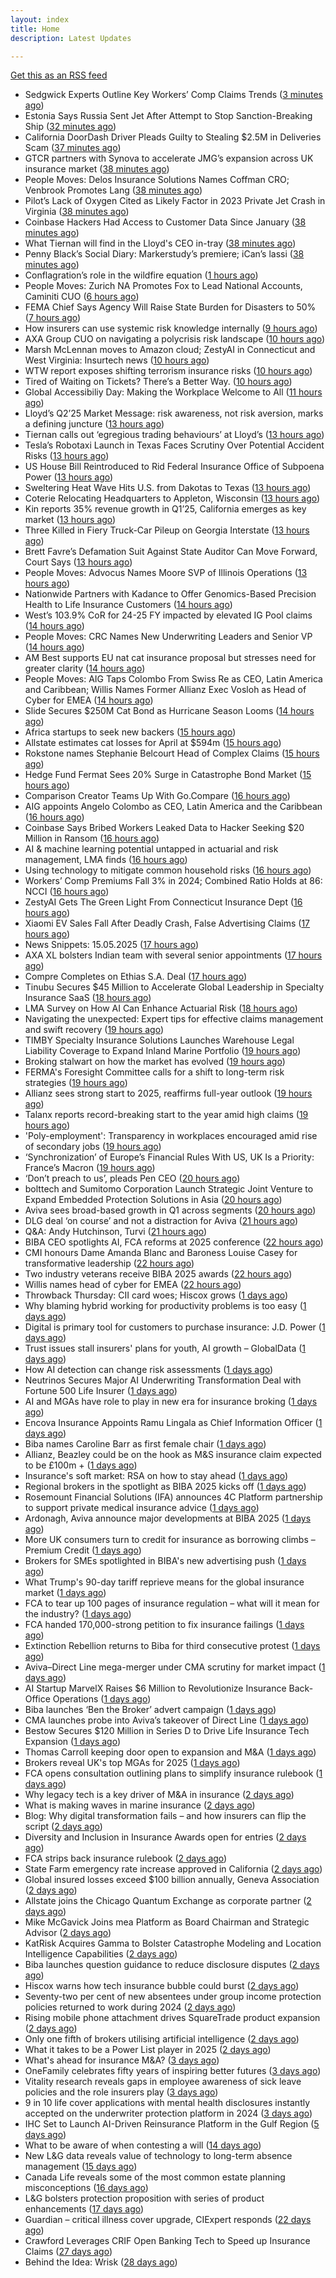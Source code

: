 ```yaml
---
layout: index
title: Home
description: Latest Updates

---
```


[Get this as an RSS feed](/feed.rss)

<!-- news_marker starts -->
- Sedgwick Experts Outline Key Workers’ Comp Claims Trends ([3 minutes ago](https://www.insurancejournal.com/news/national/2025/05/16/823936.htm))
- Estonia Says Russia Sent Jet After Attempt to Stop Sanction-Breaking Ship ([32 minutes ago](https://www.insurancejournal.com/news/international/2025/05/16/823959.htm))
- California DoorDash Driver Pleads Guilty to Stealing $2.5M in Deliveries Scam ([37 minutes ago](https://www.insurancejournal.com/news/west/2025/05/16/823989.htm))
- GTCR partners with Synova to accelerate JMG’s expansion across UK insurance market ([38 minutes ago](https://www.reinsurancene.ws/gtcr-partners-with-synova-to-accelerate-jmgs-expansion-across-uk-insurance-market/))
- People Moves: Delos Insurance Solutions Names Coffman CRO; Venbrook Promotes Lang ([38 minutes ago](https://www.insurancejournal.com/news/west/2025/05/16/823705.htm))
- Pilot’s Lack of Oxygen Cited as Likely Factor in 2023 Private Jet Crash in Virginia ([38 minutes ago](https://www.insurancejournal.com/news/east/2025/05/16/823826.htm))
- Coinbase Hackers Had Access to Customer Data Since January ([38 minutes ago](https://www.insurancejournal.com/news/national/2025/05/16/823970.htm))
- What Tiernan will find in the Lloyd's CEO in-tray ([38 minutes ago](https://www.postonline.co.uk/lloydslondon/7957720/what-tiernan-will-find-in-the-lloyds-ceo-in-tray))
- Penny Black’s Social Diary: Markerstudy’s premiere; iCan’s lassi ([38 minutes ago](https://www.postonline.co.uk/people/7957568/penny-blacks-social-diary-markerstudys-premiere-icans-lassi))
- Conflagration’s role in the wildfire equation ([1 hours ago](https://www.insurancejournal.com/blogs/cotality/2025/05/16/823947.htm))
- People Moves: Zurich NA Promotes Fox to Lead National Accounts, Caminiti CUO ([6 hours ago](https://www.insurancejournal.com/news/national/2025/05/15/823985.htm))
- FEMA Chief Says Agency Will Raise State Burden for Disasters to 50% ([7 hours ago](https://www.insurancejournal.com/news/national/2025/05/15/823980.htm))
- How insurers can use systemic risk knowledge internally ([9 hours ago](https://www.dig-in.com/opinion/how-insurers-can-use-systemic-risk-knowledge-internally))
- AXA Group CUO on navigating a polycrisis risk landscape ([10 hours ago](https://www.insurancebusinessmag.com/uk/news/breaking-news/axa-group-cuo-on-navigating-a-polycrisis-risk-landscape-535921.aspx))
- Marsh McLennan moves to Amazon cloud; ZestyAI in Connecticut and West Virginia: Insurtech news ([10 hours ago](https://www.dig-in.com/news/marsh-mclennan-to-amazon-cloud-zestyai-and-insurtech-news))
- WTW report exposes shifting terrorism insurance risks ([10 hours ago](https://www.insurancebusinessmag.com/uk/news/breaking-news/wtw-report-exposes-shifting-terrorism-insurance-risks-535909.aspx))
- Tired of Waiting on Tickets? There’s a Better Way. ([10 hours ago](https://www.insurancejournal.com/blogs/expert-insured/2025/05/15/823954.htm))
- Global Accessibiliy Day: Making the Workplace Welcome to All ([11 hours ago](https://insurance-edge.net/2025/05/15/global-accessibiliy-day-making-the-workplace-welcome-to-all/))
- Lloyd’s Q2’25 Market Message: risk awareness, not risk aversion, marks a defining juncture ([13 hours ago](https://www.reinsurancene.ws/lloyds-q225-market-message-risk-awareness-not-risk-aversion-marks-a-defining-juncture/))
- Tiernan calls out ‘egregious trading behaviours’ at Lloyd’s ([13 hours ago](https://www.postonline.co.uk/lloydslondon/7957765/tiernan-calls-out-egregious-trading-behaviours-at-lloyds))
- Tesla’s Robotaxi Launch in Texas Faces Scrutiny Over Potential Accident Risks ([13 hours ago](https://www.insurancejournal.com/news/southcentral/2025/05/15/823930.htm))
- US House Bill Reintroduced to Rid Federal Insurance Office of Subpoena Power ([13 hours ago](https://www.insurancejournal.com/news/national/2025/05/15/823897.htm))
- Sweltering Heat Wave Hits U.S. from Dakotas to Texas ([13 hours ago](https://www.insurancejournal.com/news/southcentral/2025/05/15/823927.htm))
- Coterie Relocating Headquarters to Appleton, Wisconsin ([13 hours ago](https://www.insurancejournal.com/news/midwest/2025/05/15/823924.htm))
- Kin reports 35% revenue growth in Q1’25, California emerges as key market ([13 hours ago](https://www.reinsurancene.ws/kin-reports-35-revenue-growth-in-q125-california-emerges-as-key-market/))
- Three Killed in Fiery Truck-Car Pileup on Georgia Interstate ([13 hours ago](https://www.insurancejournal.com/news/southeast/2025/05/15/823917.htm))
- Brett Favre’s Defamation Suit Against State Auditor Can Move Forward, Court Says ([13 hours ago](https://www.insurancejournal.com/news/southeast/2025/05/15/823911.htm))
- People Moves: Advocus Names Moore SVP of Illinois Operations ([13 hours ago](https://www.insurancejournal.com/news/midwest/2025/05/15/823905.htm))
- Nationwide Partners with Kadance to Offer Genomics-Based Precision Health to Life Insurance Customers ([14 hours ago](https://www.insurtechinsights.com/nationwide-partners-with-kadance-to-offer-genomics-based-precision-health-to-life-insurance-customers/))
- West’s 103.9% CoR for 24-25 FY impacted by elevated IG Pool claims ([14 hours ago](https://www.reinsurancene.ws/wests-103-9-cor-for-24-25-fy-impacted-by-elevated-ig-pool-claims/))
- People Moves: CRC Names New Underwriting Leaders and Senior VP ([14 hours ago](https://www.insurancejournal.com/news/southeast/2025/05/15/823894.htm))
- AM Best supports EU nat cat insurance proposal but stresses need for greater clarity ([14 hours ago](https://www.reinsurancene.ws/am-best-supports-eu-nat-cat-insurance-proposal-but-stresses-need-for-greater-clarity/))
- People Moves: AIG Taps Colombo From Swiss Re as CEO, Latin America and Caribbean; Willis Names Former Allianz Exec Vosloh as Head of Cyber for EMEA ([14 hours ago](https://www.insurancejournal.com/news/international/2025/05/15/823886.htm))
- Slide Secures $250M Cat Bond as Hurricane Season Looms ([14 hours ago](https://www.insurancejournal.com/news/southeast/2025/05/15/823884.htm))
- Africa startups to seek new backers ([15 hours ago](https://www.dig-in.com/articles/africa-startups-to-seek-new-backers))
- Allstate estimates cat losses for April at $594m ([15 hours ago](https://www.reinsurancene.ws/allstate-estimates-cat-losses-for-april-at-594m/))
- Rokstone names Stephanie Belcourt Head of Complex Claims ([15 hours ago](https://www.reinsurancene.ws/rokstone-names-stephanie-belcourt-head-of-complex-claims/))
- Hedge Fund Fermat Sees 20% Surge in Catastrophe Bond Market ([15 hours ago](https://www.insurancejournal.com/news/international/2025/05/15/823861.htm))
- Comparison Creator Teams Up With Go.Compare ([16 hours ago](https://insurance-edge.net/2025/05/15/comparison-creator-teams-up-with-go-compare/))
- AIG appoints Angelo Colombo as CEO, Latin America and the Caribbean ([16 hours ago](https://www.reinsurancene.ws/aig-appoints-angelo-colombo-as-ceo-latin-america-and-the-caribbean/))
- Coinbase Says Bribed Workers Leaked Data to Hacker Seeking $20 Million in Ransom ([16 hours ago](https://www.insurancejournal.com/news/national/2025/05/15/823862.htm))
- AI & machine learning potential untapped in actuarial and risk management, LMA finds ([16 hours ago](https://www.reinsurancene.ws/ai-machine-learning-potential-untapped-in-actuarial-and-risk-management-lma-finds/))
- Using technology to mitigate common household risks ([16 hours ago](https://www.dig-in.com/podcast/using-technology-to-mitigate-common-household-risks))
- Workers’ Comp Premiums Fall 3% in 2024; Combined Ratio Holds at 86: NCCI ([16 hours ago](https://www.insurancejournal.com/news/national/2025/05/15/823850.htm))
- ZestyAI Gets The Green Light From Connecticut Insurance Dept ([16 hours ago](https://insurance-edge.net/2025/05/15/zestyai-gets-the-green-light-from-connecticut-insurance-dept/))
- Xiaomi EV Sales Fall After Deadly Crash, False Advertising Claims ([17 hours ago](https://www.insurancejournal.com/news/international/2025/05/15/823843.htm))
- News Snippets: 15.05.2025 ([17 hours ago](https://insurance-edge.net/2025/05/15/news-snippets-15-05-2025/))
- AXA XL bolsters Indian team with several senior appointments ([17 hours ago](https://www.reinsurancene.ws/axa-xl-bolsters-indian-team-with-several-senior-appointments/))
- Compre Completes on Ethias S.A. Deal ([17 hours ago](https://insurance-edge.net/2025/05/15/compre-completes-on-ethias-s-a-deal/))
- Tinubu Secures $45 Million to Accelerate Global Leadership in Specialty Insurance SaaS ([18 hours ago](https://www.insurtechinsights.com/tinubu-secures-45-million-to-accelerate-global-leadership-in-specialty-insurance-saas/))
- LMA Survey on How AI Can Enhance Actuarial Risk ([18 hours ago](https://insurance-edge.net/2025/05/15/lma-survey-on-how-ai-can-enhance-actuarial-risk/))
- Navigating the unexpected: Expert tips for effective claims management and swift recovery ([19 hours ago](https://www.insurancebusinessmag.com/uk/news/property-insurance/navigating-the-unexpected-expert-tips-for-effective-claims-management-and-swift-recovery-535498.aspx))
- TIMBY Specialty Insurance Solutions Launches Warehouse Legal Liability Coverage to Expand Inland Marine Portfolio ([19 hours ago](https://www.insurtechinsights.com/timby-specialty-insurance-solutions-launches-warehouse-legal-liability-coverage-to-expand-inland-marine-portfolio/))
- Broking stalwart on how the market has evolved ([19 hours ago](https://www.insurancebusinessmag.com/uk/news/breaking-news/broking-stalwart-on-how-the-market-has-evolved-535809.aspx))
- FERMA's Foresight Committee calls for a shift to long-term risk strategies ([19 hours ago](https://www.insurancebusinessmag.com/uk/news/non-profits/fermas-foresight-committee-calls-for-a-shift-to-longterm-risk-strategies-535808.aspx))
- Allianz sees strong start to 2025, reaffirms full-year outlook ([19 hours ago](https://www.insurancebusinessmag.com/uk/news/breaking-news/allianz-sees-strong-start-to-2025-reaffirms-fullyear-outlook-535802.aspx))
- Talanx reports record-breaking start to the year amid high claims ([19 hours ago](https://www.insurancebusinessmag.com/uk/news/breaking-news/talanx-reports-recordbreaking-start-to-the-year-amid-high-claims-535796.aspx))
- 'Poly-employment': Transparency in workplaces encouraged amid rise of secondary jobs ([19 hours ago](https://www.insurancebusinessmag.com/uk/news/breaking-news/polyemployment-transparency-in-workplaces-encouraged-amid-rise-of-secondary-jobs-535784.aspx))
- ‘Synchronization’ of Europe’s Financial Rules With US, UK Is a Priority: France’s Macron ([19 hours ago](https://www.insurancejournal.com/news/international/2025/05/15/823833.htm))
- ‘Don’t preach to us’, pleads Pen CEO ([20 hours ago](https://www.postonline.co.uk/broker/7957752/dont-preach-to-us-pleads-pen-ceo))
- bolttech and Sumitomo Corporation Launch Strategic Joint Venture to Expand Embedded Protection Solutions in Asia ([20 hours ago](https://www.insurtechinsights.com/bolttech-and-sumitomo-corporation-launch-strategic-joint-venture-to-expand-embedded-protection-solutions-in-asia/))
- Aviva sees broad-based growth in Q1 across segments ([20 hours ago](https://www.insurancebusinessmag.com/uk/news/breaking-news/aviva-sees-broadbased-growth-in-q1-across-segments-535781.aspx))
- DLG deal ‘on course’ and not a distraction for Aviva ([21 hours ago](https://www.postonline.co.uk/news/7957750/dlg-deal-on-course-and-not-a-distraction-for-aviva))
- Q&A: Andy Hutchinson, Turvi ([21 hours ago](https://www.postonline.co.uk/technology/7957394/qa-andy-hutchinson-turvi))
- BIBA CEO spotlights AI, FCA reforms at 2025 conference ([22 hours ago](https://www.insurancebusinessmag.com/uk/news/breaking-news/biba-ceo-spotlights-ai-fca-reforms-at-2025-conference-535774.aspx))
- CMI honours Dame Amanda Blanc and Baroness Louise Casey for transformative leadership ([22 hours ago](https://www.insurancebusinessmag.com/uk/news/breaking-news/cmi-honours-dame-amanda-blanc-and-baroness-louise-casey-for-transformative-leadership-535773.aspx))
- Two industry veterans receive BIBA 2025 awards ([22 hours ago](https://www.insurancebusinessmag.com/uk/news/breaking-news/two-industry-veterans-receive-biba-2025-awards-535772.aspx))
- Willis names head of cyber for EMEA ([22 hours ago](https://www.insurancebusinessmag.com/uk/news/cyber/willis-names-head-of-cyber-for-emea-535771.aspx))
- Throwback Thursday: CII card woes; Hiscox grows ([1 days ago](https://www.postonline.co.uk/personal/7956604/throwback-thursday-cii-card-woes-hiscox-grows))
- Why blaming hybrid working for productivity problems is too easy ([1 days ago](https://www.postonline.co.uk/people/7957728/why-blaming-hybrid-working-for-productivity-problems-is-too-easy))
- Digital is primary tool for customers to purchase insurance: J.D. Power ([1 days ago](https://www.dig-in.com/news/customers-prefer-buying-insurance-digitally-says-j-d-power))
- Trust issues stall insurers' plans for youth, AI growth – GlobalData ([1 days ago](https://www.insurancebusinessmag.com/uk/news/breaking-news/trust-issues-stall-insurers-plans-for-youth-ai-growth--globaldata-535747.aspx))
- How AI detection can change risk assessments ([1 days ago](https://www.dig-in.com/opinion/how-ai-detection-can-change-risk-assessments))
- Neutrinos Secures Major AI Underwriting Transformation Deal with Fortune 500 Life Insurer ([1 days ago](https://www.insurtechinsights.com/neutrinos-secures-major-ai-underwriting-transformation-deal-with-fortune-500-life-insurer/))
- AI and MGAs have role to play in new era for insurance broking ([1 days ago](https://www.postonline.co.uk/technology/7957751/ai-and-mgas-have-role-to-play-in-new-era-for-insurance-broking))
- Encova Insurance Appoints Ramu Lingala as Chief Information Officer ([1 days ago](https://www.insurtechinsights.com/encova-insurance-appoints-ramu-lingala-as-chief-information-officer/))
- Biba names Caroline Barr as first female chair ([1 days ago](https://www.postonline.co.uk/broker/7957749/biba-names-caroline-barr-as-first-female-chair))
- Allianz, Beazley could be on the hook as M&S insurance claim expected to be £100m + ([1 days ago](https://www.insurancebusinessmag.com/uk/news/cyber/allianz-beazley-could-be-on-the-hook-as-mands-insurance-claim-expected-to-be-100m--535626.aspx))
- Insurance's soft market: RSA on how to stay ahead ([1 days ago](https://www.insurancebusinessmag.com/uk/news/business-resilience/insurances-soft-market-rsa-on-how-to-stay-ahead-535625.aspx))
- Regional brokers in the spotlight as BIBA 2025 kicks off ([1 days ago](https://www.insurancebusinessmag.com/uk/news/breaking-news/regional-brokers-in-the-spotlight-as-biba-2025-kicks-off-535624.aspx))
- Rosemount Financial Solutions (IFA) announces 4C Platform partnership to support private medical insurance advice ([1 days ago](https://ifamagazine.com/rosemount-financial-solutions-ifa-announces-4c-platform-partnership-to-support-private-medical-insurance-advice/))
- Ardonagh, Aviva announce major developments at BIBA 2025 ([1 days ago](https://www.insurancebusinessmag.com/uk/news/breaking-news/ardonagh-aviva-announce-major-developments-at-biba-2025-535623.aspx))
- More UK consumers turn to credit for insurance as borrowing climbs – Premium Credit ([1 days ago](https://www.insurancebusinessmag.com/uk/news/breaking-news/more-uk-consumers-turn-to-credit-for-insurance-as-borrowing-climbs--premium-credit-535622.aspx))
- Brokers for SMEs spotlighted in BIBA's new advertising push ([1 days ago](https://www.insurancebusinessmag.com/uk/news/sme/brokers-for-smes-spotlighted-in-bibas-new-advertising-push-535620.aspx))
- What Trump's 90-day tariff reprieve means for the global insurance market ([1 days ago](https://www.insurancebusinessmag.com/uk/news/breaking-news/what-trumps-90day-tariff-reprieve-means-for-the-global-insurance-market-535613.aspx))
- FCA to tear up 100 pages of insurance regulation – what will it mean for the industry? ([1 days ago](https://www.insurancebusinessmag.com/uk/news/breaking-news/fca-to-tear-up-100-pages-of-insurance-regulation--what-will-it-mean-for-the-industry-535612.aspx))
- FCA handed 170,000-strong petition to fix insurance failings ([1 days ago](https://www.postonline.co.uk/regulation/7957747/fca-handed-170000-strong-petition-to-fix-insurance-failings))
- Extinction Rebellion returns to Biba for third consecutive protest ([1 days ago](https://www.postonline.co.uk/news/7957741/extinction-rebellion-returns-to-biba-for-third-consecutive-protest))
- Aviva–Direct Line mega-merger under CMA scrutiny for market impact ([1 days ago](https://www.insurancebusinessmag.com/uk/news/breaking-news/avivadirect-line-megamerger-under-cma-scrutiny-for-market-impact-535599.aspx))
- AI Startup MarvelX Raises $6 Million to Revolutionize Insurance Back-Office Operations ([1 days ago](https://www.insurtechinsights.com/ai-startup-marvelx-raises-6-million-to-revolutionize-insurance-back-office-operations/))
- Biba launches ‘Ben the Broker’ advert campaign ([1 days ago](https://www.postonline.co.uk/broker/7957742/biba-launches-ben-the-broker-advert-campaign))
- CMA launches probe into Aviva’s takeover of Direct Line ([1 days ago](https://www.postonline.co.uk/regulation/7957748/cma-launches-probe-into-avivas-takeover-of-direct-line))
- Bestow Secures $120 Million in Series D to Drive Life Insurance Tech Expansion ([1 days ago](https://www.insurtechinsights.com/bestow-secures-120-million-in-series-d-to-drive-life-insurance-tech-expansion/))
- Thomas Carroll keeping door open to expansion and M&A ([1 days ago](https://www.postonline.co.uk/broker/7957710/thomas-carroll-keeping-door-open-to-expansion-and-ma))
- Brokers reveal UK's top MGAs for 2025 ([1 days ago](https://www.insurancebusinessmag.com/uk/news/breaking-news/brokers-reveal-uks-top-mgas-for-2025-535588.aspx))
- FCA opens consultation outlining plans to simplify insurance rulebook ([1 days ago](https://www.insurancebusinessmag.com/uk/news/breaking-news/fca-opens-consultation-outlining-plans-to-simplify-insurance-rulebook-535587.aspx))
- Why legacy tech is a key driver of M&A in insurance ([2 days ago](https://www.postonline.co.uk/technology/7957402/why-legacy-tech-is-a-key-driver-of-ma-in-insurance))
- What is making waves in marine insurance ([2 days ago](https://www.postonline.co.uk/commercial/7957426/what-is-making-waves-in-marine-insurance))
- Blog: Why digital transformation fails – and how insurers can flip the script ([2 days ago](https://www.postonline.co.uk/market-access/technology/7957641/blog-why-digital-transformation-fails-and-how-insurers-can-flip-the-script))
- Diversity and Inclusion in Insurance Awards open for entries ([2 days ago](https://www.postonline.co.uk/people/7957734/diversity-and-inclusion-in-insurance-awards-open-for-entries))
- FCA strips back insurance rulebook ([2 days ago](https://www.postonline.co.uk/news/7957740/fca-strips-back-insurance-rulebook))
- State Farm emergency rate increase approved in California ([2 days ago](https://www.dig-in.com/news/state-farm-emergency-rate-increase-approved-in-california))
- Global insured losses exceed $100 billion annually, Geneva Association ([2 days ago](https://www.dig-in.com/news/global-insured-losses-exceed-100-billion-annually))
- Allstate joins the Chicago Quantum Exchange as corporate partner ([2 days ago](https://www.dig-in.com/news/allstate-chicago-quantum-exchange-partner-on-quantum-and-ai))
- Mike McGavick Joins mea Platform as Board Chairman and Strategic Advisor ([2 days ago](https://www.insurtechinsights.com/mike-mcgavick-joins-mea-platform-as-board-chairman-and-strategic-advisor/))
- KatRisk Acquires Gamma to Bolster Catastrophe Modeling and Location Intelligence Capabilities ([2 days ago](https://www.insurtechinsights.com/katrisk-acquires-gamma-to-bolster-catastrophe-modeling-and-location-intelligence-capabilities/))
- Biba launches question guidance to reduce disclosure disputes ([2 days ago](https://www.postonline.co.uk/broker/7957739/biba-launches-question-guidance-to-reduce-disclosure-disputes))
- Hiscox warns how tech insurance bubble could burst ([2 days ago](https://www.postonline.co.uk/technology/7957735/hiscox-warns-how-tech-insurance-bubble-could-burst))
- Seventy-two per cent of new absentees under group income protection policies returned to work during 2024 ([2 days ago](https://ifamagazine.com/seventy-two-per-cent-of-new-absentees-under-group-income-protection-policies-returned-to-work-during-2024/))
- Rising mobile phone attachment drives SquareTrade product expansion ([2 days ago](https://www.postonline.co.uk/personal/7957723/rising-mobile-phone-attachment-drives-squaretrade-product-expansion))
- Only one fifth of brokers utilising artificial intelligence ([2 days ago](https://www.postonline.co.uk/technology/7957722/only-one-fifth-of-brokers-utilising-artificial-intelligence))
- What it takes to be a Power List player in 2025 ([2 days ago](https://www.postonline.co.uk/people/7957366/what-it-takes-to-be-a-power-list-player-in-2025))
- What's ahead for insurance M&A? ([3 days ago](https://www.dig-in.com/news/whats-ahead-for-insurance-m-a))
- OneFamily celebrates fifty years of inspiring better futures ([3 days ago](https://ifamagazine.com/onefamily-celebrates-fifty-years-of-inspiring-better-futures/))
- Vitality research reveals gaps in employee awareness of sick leave policies and the role insurers play ([3 days ago](https://ifamagazine.com/vitality-research-reveals-gaps-in-employee-awareness-of-sick-leave-policies-and-the-role-insurers-play/))
- 9 in 10 life cover applications with mental health disclosures instantly accepted on the underwriter protection platform in 2024 ([3 days ago](https://ifamagazine.com/9-in-10-life-cover-applications-with-mental-health-disclosures-instantly-accepted-on-the-underwriter-protection-platform-in-2024/))
- IHC Set to Launch AI-Driven Reinsurance Platform in the Gulf Region ([5 days ago](https://thefintechtimes.com/ihc-set-to-launch-ai-driven-reinsurance-platform/))
- What to be aware of when contesting a will ([14 days ago](https://ifamagazine.com/what-to-be-aware-of-when-contesting-a-will/))
- New L&G data reveals value of technology to long-term absence management ([15 days ago](https://ifamagazine.com/new-lg-data-reveals-value-of-technology-to-long-term-absence-management/))
- Canada Life reveals some of the most common estate planning misconceptions ([16 days ago](https://ifamagazine.com/some-of-the-most-common-estate-planning-misconceptions-revealed/))
- L&G bolsters protection proposition with series of product enhancements ([17 days ago](https://ifamagazine.com/lg-bolsters-protection-proposition-with-series-of-product-enhancements/))
- Guardian – critical illness cover upgrade, CIExpert responds ([22 days ago](https://ifamagazine.com/guardian-critical-illness-cover-upgrade-ciexpert-responds/))
- Crawford Leverages CRIF Open Banking Tech to Speed up Insurance Claims ([27 days ago](https://thefintechtimes.com/crawford-leverages-crif-open-banking-tech-to-speed-up-insurance-claims/))
- Behind the Idea: Wrisk ([28 days ago](https://thefintechtimes.com/behind-the-idea-wrisk/))

<!-- news_marker ends -->